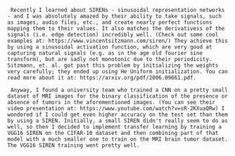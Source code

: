      Recently I learned about SIRENs - sinusoidal representation networks - and I was absolutely amazed by their ability to take signals, such as images, audio files, etc., and create nearly perfect functions mapping them to their values. It also matches the derivativess of the signals (i.e. edge detection) incredibly well. (Check out some cool examples at: https://www.vincentsitzmann.com/siren/) They achieve this by using a sinusoidal activation function, which are very good at capturing natural signals (e.g. as in the age old fourier sine transform), but are sadly not monotonic due to their periodicity. Sitzmann, et. al. got past this problem by initializing the weights very carefully; they ended up using He Uniform initialization. You can read more about it at: https://arxiv.org/pdf/2006.09661.pdf.

     Anyway, I found a university team who trained a CNN on a pretty small dataset of MRI images for the binary classification of the presence or absence of tumors in the aforementioned images. (You can see their video presentation at: https://www.youtube.com/watch?v=sR-2KXuaQRw) I wondered if I could get even higher accuracy on the test set than them by using a SIREN. Initially, a small SIREN didn't really seem to do as well, so then I decided to implement transfer learning by training a VGG16 SIREN on the CIFAR-10 dataset and then combining part of that model with a much smaller one to train on the MRI brain tumor dataset. The VGG16 SIREN training went pretty well.
